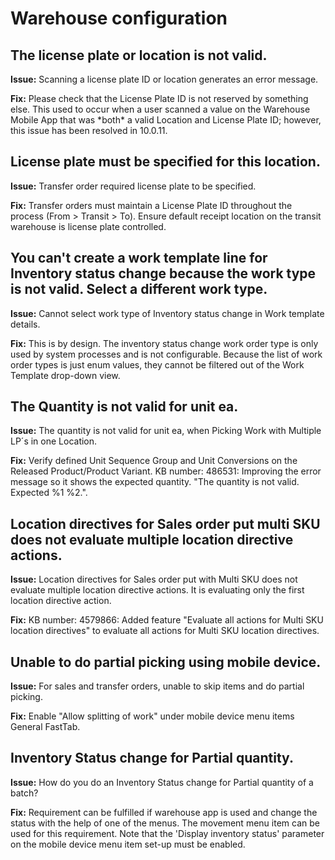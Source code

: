 ﻿# Warehouse configuration

## The license plate or location is not valid.

**Issue:** Scanning a license plate ID or location generates an error message.

**Fix:** Please check that the License Plate ID is not reserved by something else. This used to occur when a user scanned a value on the Warehouse Mobile App that was \*both\* a valid Location and License Plate ID; however, this issue has been resolved in 10.0.11.

## License plate must be specified for this location.

**Issue:** Transfer order required license plate to be specified.

**Fix:** Transfer orders must maintain a License Plate ID throughout the process (From &gt; Transit &gt; To). Ensure default receipt location on the transit warehouse is license plate controlled.

## You can't create a work template line for Inventory status change because the work type is not valid. Select a different work type.

**Issue:** Cannot select work type of Inventory status change in Work template details.

**Fix:** This is by design. The inventory status change work order type is only used by system processes and is not configurable. Because the list of work order types is just enum values, they cannot be filtered out of the Work Template drop-down view.

## The Quantity is not valid for unit ea.

**Issue:** The quantity is not valid for unit ea, when Picking Work with Multiple LP´s in one Location.

**Fix:** Verify defined Unit Sequence Group and Unit Conversions on the Released Product/Product Variant. KB number: 486531: Improving the error message so it shows the expected quantity. "The quantity is not valid. Expected %1 %2.".

## Location directives for Sales order put multi SKU does not evaluate multiple location directive actions.

**Issue:** Location directives for Sales order put with Multi SKU does not evaluate multiple location directive actions. It is evaluating only the first location directive action.

**Fix:** KB number: 4579866: Added feature "Evaluate all actions for Multi SKU location directives" to evaluate all actions for Multi SKU location directives.

## Unable to do partial picking using mobile device.

**Issue:** For sales and transfer orders, unable to skip items and do partial picking.

**Fix:** Enable "Allow splitting of work" under mobile device menu items General FastTab.

## Inventory Status change for Partial quantity.

**Issue:** How do you do an Inventory Status change for Partial quantity of a batch?

**Fix:** Requirement can be fulfilled if warehouse app is used and change the status with the help of one of the menus. The movement menu item can be used for this requirement. Note that the 'Display inventory status' parameter on the mobile device menu item set-up must be enabled.

## 
